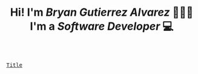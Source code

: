 <h1 align="center"> Hi! I'm <em>Bryan Gutierrez Alvarez</em> 🙋🏻‍♂️<br/>
I'm a <em>Software Developer</em> 💻
</h1>

<br>

[<kbd> <br> Title <br> </kbd>][Link]

<br>

<!------------------------------->

[Link]: # 'https://github.com/BryanGuti'

